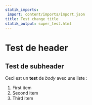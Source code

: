 ```yaml
---
statik_imports:
 import: content/imports/import.json
title: Test change title
statik_output: super_test.html
---
```

# Test de header

## Test de subheader

Ceci est un **test** de _body_ avec une liste :

1. First item
2. Second item
3. Third item
